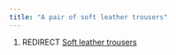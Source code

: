 ```yaml
---
title: "A pair of soft leather trousers"
---
```


1.  REDIRECT [Soft leather trousers](Soft_leather_trousers "wikilink")